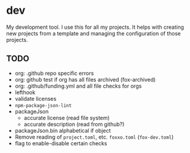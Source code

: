 # dev

My development tool. I use this for all my projects. It helps with creating new projects from a template and managing the configuration of those projects.

## TODO

- org: .github repo specific errors
- org: github test if org has all files archived (fox-archived)
- org: .github/funding.yml and all file checks for orgs
- lefthook
- validate licenses
- `npm-package-json-lint`
- packageJson
  - accurate license (read file system)
  - accurate description (read from github?)
- packageJson.bin alphabetical if object
- Remove reading of `project.toml`, etc. `foxxo.toml` (`fox-dev.toml`)
- flag to enable-disable certain checks
